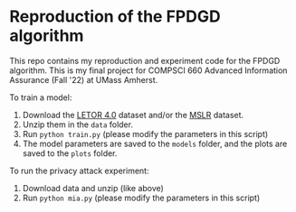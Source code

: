 # Reproduction of the FPDGD algorithm

This repo contains my reproduction and experiment code for the FPDGD algorithm. This is my final project for COMPSCI 660 Advanced Information Assurance (Fall '22) at UMass Amherst.

To train a model:
1. Download the [LETOR 4.0](https://www.microsoft.com/en-us/research/project/letor-learning-rank-information-retrieval/letor-4-0/) dataset and/or the [MSLR](https://www.microsoft.com/en-us/research/project/mslr/) dataset.
2. Unzip them in the `data` folder.
3. Run `python train.py` (please modify the parameters in this script)
4. The model parameters are saved to the `models` folder, and the plots are saved to the `plots` folder.

To run the privacy attack experiment:
1. Download data and unzip (like above)
2. Run `python mia.py` (please modify the parameters in this script)
